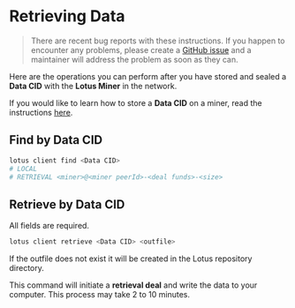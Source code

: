 # Retrieving Data

> There are recent bug reports with these instructions. If you happen to encounter any problems, please create a [GitHub issue](https://github.com/filecoin-project/lotus/issues/new) and a maintainer will address the problem as soon as they can.

Here are the operations you can perform after you have stored and sealed a **Data CID** with the **Lotus Miner** in the network.

If you would like to learn how to store a **Data CID** on a miner, read the instructions [here](https://lotu.sh/en+storing-data).

## Find by Data CID

```sh
lotus client find <Data CID>
# LOCAL
# RETRIEVAL <miner>@<miner peerId>-<deal funds>-<size>
```

## Retrieve by Data CID

All fields are required.

```sh
lotus client retrieve <Data CID> <outfile>
```

If the outfile does not exist it will be created in the Lotus repository directory.

This command will initiate a **retrieval deal** and write the data to your computer. This process may take 2 to 10 minutes.
